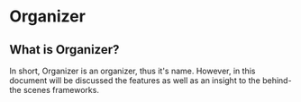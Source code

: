 # Organizer

## What is Organizer?

In short, Organizer is an organizer, thus it's name. However, in this document will be discussed the features as well as an insight to the behind-the scenes frameworks.
